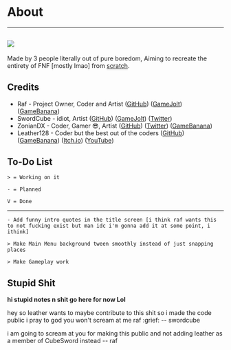 # About
-----
![](https://media.discordapp.net/attachments/869237278642417665/922557605501599784/funkyLogo.png)
-----
Made by 3 people literally out of pure boredom, Aiming to recreate the entirety of FNF [mostly lmao] from [scratch](https://scratch.mit.edu).

## Credits
- Raf - Project Owner, Coder and Artist ([GitHub](https://github.com/RafaelGiacom)) ([GameJolt](https://gamejolt.com/@RafaelGiacom)) ([GameBanana](https://gamebanana.com/members/1739332))
- SwordCube - idiot, Artist ([GitHub](https://github.com/swordcube)) ([GameJolt](https://gamejolt.com/@swordcube)) ([Twitter](https://twitter.com/swordcube))
- ZonianDX - Coder, Gamer 😎, Artist ([GitHub](https://github.com/timeless13GH)) ([Twitter](https://twitter.com/ZonianDX)) ([GameBanana](https://gamebanana.com/members/2029461))
- Leather128 - Coder but the best out of the coders ([GitHub](https://github.com/Leather128)) ([GameBanana](https://gamebanana.com/members/1799813)) ([Itch.io](https://leather128.itch.io/)) ([YouTube](https://www.youtube.com/channel/UCbCtO-ghipZessWaOBx8u1g))


## To-Do List
``> = Working on it``

``- = Planned``

``V = Done``

--------------------------------------------------------------------

``- Add funny intro quotes in the title screen [i think raf wants this to not fucking exist but man idc i'm gonna add it at some point, i ithink]``

``> Make Main Menu background tween smoothly instead of just snapping places``

``> Make Gameplay work``

## Stupid Shit

**hi stupid notes n shit go here for now Lol**

hey so leather wants to maybe contribute to this shit so i made the code public i pray to god you won't scream at me raf :grief: -- swordcube

i am going to scream at you for making this public  and not adding leather as a member of CubeSword instead -- raf
